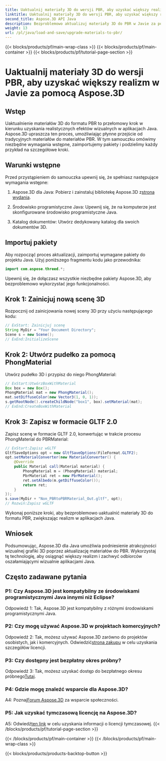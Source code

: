 ```yaml
---
title: Uaktualnij materiały 3D do wersji PBR, aby uzyskać większy realizm w Javie za pomocą Aspose.3D
linktitle: Uaktualnij materiały 3D do wersji PBR, aby uzyskać większy realizm w Javie za pomocą Aspose.3D
second_title: Aspose.3D API Java
description: Bezproblemowo aktualizuj materiały 3D do PBR w Javie za pomocą Aspose.3D. Osiągnij większy realizm i urzekające efekty wizualne.
weight: 13
url: /pl/java/load-and-save/upgrade-materials-to-pbr/
---
```


{{< blocks/products/pf/main-wrap-class >}}
{{< blocks/products/pf/main-container >}}
{{< blocks/products/pf/tutorial-page-section >}}

# Uaktualnij materiały 3D do wersji PBR, aby uzyskać większy realizm w Javie za pomocą Aspose.3D

## Wstęp

Uaktualnienie materiałów 3D do formatu PBR to przełomowy krok w kierunku uzyskania realistycznych efektów wizualnych w aplikacjach Java. Aspose.3D upraszcza ten proces, umożliwiając płynne przejście od tradycyjnych materiałów do materiałów PBR. W tym samouczku omówimy niezbędne wymagania wstępne, zaimportujemy pakiety i podzielimy każdy przykład na szczegółowe kroki.

## Warunki wstępne

Przed przystąpieniem do samouczka upewnij się, że spełniasz następujące wymagania wstępne:

1.  Aspose.3D dla Java: Pobierz i zainstaluj bibliotekę Aspose.3D z[strona wydania](https://releases.aspose.com/3d/java/).

2. Środowisko programistyczne Java: Upewnij się, że na komputerze jest skonfigurowane środowisko programistyczne Java.

3. Katalog dokumentów: Utwórz dedykowany katalog dla swoich dokumentów 3D.

## Importuj pakiety

Aby rozpocząć proces aktualizacji, zaimportuj wymagane pakiety do projektu Java. Użyj poniższego fragmentu kodu jako przewodnika:

```java
import com.aspose.threed.*;
```

Upewnij się, że dołączasz wszystkie niezbędne pakiety Aspose.3D, aby bezproblemowo wykorzystać jego funkcjonalności.

## Krok 1: Zainicjuj nową scenę 3D

Rozpocznij od zainicjowania nowej sceny 3D przy użyciu następującego kodu:

```java
// ExStart: Zainicjuj scenę
String MyDir = "Your Document Directory";
Scene s = new Scene();
// ExEnd:InitializeScene
```

## Krok 2: Utwórz pudełko za pomocą PhongMaterial

Utwórz pudełko 3D i przypisz do niego PhongMaterial:

```java
// ExStart:UtwórzBoxWithMaterial
Box box = new Box();
PhongMaterial mat = new PhongMaterial();
mat.setDiffuseColor(new Vector3(1, 0, 1));
s.getRootNode().createChildNode("box1", box).setMaterial(mat);
// ExEnd:CreateBoxWithMaterial
```

## Krok 3: Zapisz w formacie GLTF 2.0

Zapisz scenę w formacie GLTF 2.0, konwertując w trakcie procesu PhongMaterial do PBRMaterial:

```java
// ExStart:Zapisz wGLTF
GltfSaveOptions opt = new GltfSaveOptions(FileFormat.GLTF2);
opt.setMaterialConverter(new MaterialConverter() {
    @Override
    public Material call(Material material) {
        PhongMaterial m = (PhongMaterial) material;
        PbrMaterial ret = new PbrMaterial();
        ret.setAlbedo(m.getDiffuseColor());
        return ret;
    }
});
s.save(MyDir + "Non_PBRtoPBRMaterial_Out.gltf", opt);
// Rozwiń:Zapisz wGLTF
```

Wykonaj poniższe kroki, aby bezproblemowo uaktualnić materiały 3D do formatu PBR, zwiększając realizm w aplikacjach Java.

## Wniosek

Podsumowując, Aspose.3D dla Java umożliwia podniesienie atrakcyjności wizualnej grafiki 3D poprzez aktualizację materiałów do PBR. Wykorzystaj tę technologię, aby osiągnąć większy realizm i zachwyć odbiorców oszałamiającymi wizualnie aplikacjami Java.

## Często zadawane pytania

### P1: Czy Aspose.3D jest kompatybilny ze środowiskami programistycznymi Java innymi niż Eclipse?

Odpowiedź 1: Tak, Aspose.3D jest kompatybilny z różnymi środowiskami programistycznymi Java.

### P2: Czy mogę używać Aspose.3D w projektach komercyjnych?

 Odpowiedź 2: Tak, możesz używać Aspose.3D zarówno do projektów osobistych, jak i komercyjnych. Odwiedzić[strona zakupu](https://purchase.aspose.com/buy) w celu uzyskania szczegółów licencji.

### P3: Czy dostępny jest bezpłatny okres próbny?

Odpowiedź 3: Tak, możesz uzyskać dostęp do bezpłatnego okresu próbnego[Tutaj](https://releases.aspose.com/).

### P4: Gdzie mogę znaleźć wsparcie dla Aspose.3D?

 A4: Poznaj[Forum Aspose.3D](https://forum.aspose.com/c/3d/18) za wsparcie społeczności.

### P5: Jak uzyskać tymczasową licencję na Aspose.3D?

 A5: Odwiedź[ten link](https://purchase.aspose.com/temporary-license/) w celu uzyskania informacji o licencji tymczasowej.
{{< /blocks/products/pf/tutorial-page-section >}}

{{< /blocks/products/pf/main-container >}}
{{< /blocks/products/pf/main-wrap-class >}}

{{< blocks/products/products-backtop-button >}}
